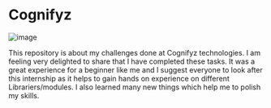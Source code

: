 # Cognifyz

![image](https://github.com/99-chetna/Cognifyz/assets/112334463/1cd419a7-35fe-4a25-84c7-242eda7b1bb4)


This repository is about my challenges done at Cognifyz technologies. I am feeling very delighted to share that I have completed these tasks. It was a great experience for a beginner like me and I suggest everyone to look after this internship as it helps to gain hands on experience on different Librariers/modules. I also learned many new things which help me to polish my skills.
